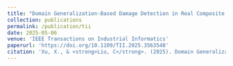 ```yaml
---
title: "Domain Generalization-Based Damage Detection in Real Composite Structures Using Only Multiphysics Simulation Data"
collection: publications
permalink: /publication/tii
date: 2025-05-06
venue: 'IEEE Transactions on Industrial Informatics'
paperurl: 'https://doi.org/10.1109/TII.2025.3563548'
citation: 'Xu, X., & <strong>Liu, C</strong>. (2025). Domain Generalization-Based Damage Detection in Real Composite Structures Using Only Multiphysics Simulation Data. IEEE Transactions on Industrial Informatics. https://doi.org/10.1109/TII.2025.3563548'
---
```

